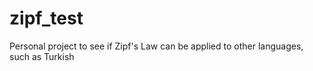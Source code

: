 # zipf_test
Personal project to see if Zipf's Law can be applied to other languages, such as Turkish
